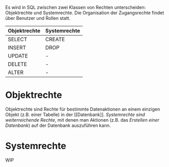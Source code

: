 Es wird in SQL zwischen zwei Klassen von Rechten unterscheiden: Objektrechte und Systemrechte. Die Organisation der Zugangsrechte findet über Benutzer und Rollen statt.

| Objektrechte      | Systemrechte  	|
|------------------	|------------------	|
| SELECT         	| CREATE         	|
| INSERT         	| DROP           	|
| UPDATE         	| -                	|
| DELETE         	| -                	|
| ALTER          	| -                	|

# Objektrechte
Objektrechte sind Rechte für bestimmte Datenaktionen an einem einzigen Objekt (z.B. einer Tabelle) in der [[Datenbank]]. *Systemrechte sind weiterreichende Rechte*, mit denen man Aktionen (z.B. das *Erstellen einer Datenbank*) auf der Datenbank auszuführen kann.

# Systemrechte
WIP